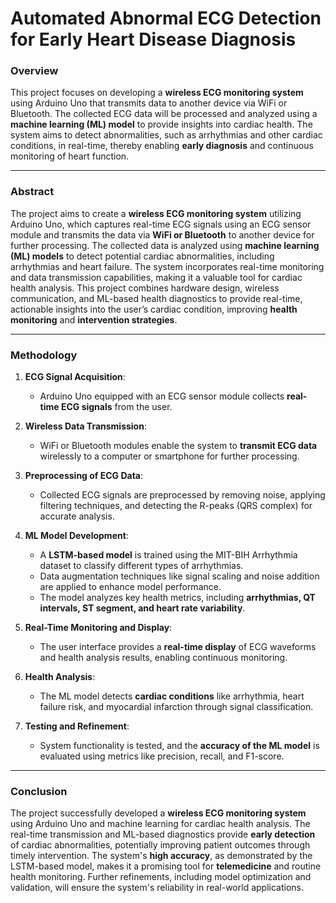 # Automated Abnormal ECG Detection  for Early Heart Disease Diagnosis

### Overview

This project focuses on developing a **wireless ECG monitoring system** using Arduino Uno that transmits data to another device via WiFi or Bluetooth. The collected ECG data will be processed and analyzed using a **machine learning (ML) model** to provide insights into cardiac health. The system aims to detect abnormalities, such as arrhythmias and other cardiac conditions, in real-time, thereby enabling **early diagnosis** and continuous monitoring of heart function.

---

### Abstract

The project aims to create a **wireless ECG monitoring system** utilizing Arduino Uno, which captures real-time ECG signals using an ECG sensor module and transmits the data via **WiFi or Bluetooth** to another device for further processing. The collected data is analyzed using **machine learning (ML) models** to detect potential cardiac abnormalities, including arrhythmias and heart failure. The system incorporates real-time monitoring and data transmission capabilities, making it a valuable tool for cardiac health analysis. This project combines hardware design, wireless communication, and ML-based health diagnostics to provide real-time, actionable insights into the user’s cardiac condition, improving **health monitoring** and **intervention strategies**.

---

### Methodology

1. **ECG Signal Acquisition**: 
   - Arduino Uno equipped with an ECG sensor module collects **real-time ECG signals** from the user.
  
2. **Wireless Data Transmission**: 
   - WiFi or Bluetooth modules enable the system to **transmit ECG data** wirelessly to a computer or smartphone for further processing.

3. **Preprocessing of ECG Data**:
   - Collected ECG signals are preprocessed by removing noise, applying filtering techniques, and detecting the R-peaks (QRS complex) for accurate analysis.
  
4. **ML Model Development**:
   - A **LSTM-based model** is trained using the MIT-BIH Arrhythmia dataset to classify different types of arrhythmias.
   - Data augmentation techniques like signal scaling and noise addition are applied to enhance model performance.
   - The model analyzes key health metrics, including **arrhythmias, QT intervals, ST segment, and heart rate variability**.

5. **Real-Time Monitoring and Display**:
   - The user interface provides a **real-time display** of ECG waveforms and health analysis results, enabling continuous monitoring.
  
6. **Health Analysis**:
   - The ML model detects **cardiac conditions** like arrhythmia, heart failure risk, and myocardial infarction through signal classification.

7. **Testing and Refinement**:
   - System functionality is tested, and the **accuracy of the ML model** is evaluated using metrics like precision, recall, and F1-score.

---

### Conclusion

The project successfully developed a **wireless ECG monitoring system** using Arduino Uno and machine learning for cardiac health analysis. The real-time transmission and ML-based diagnostics provide **early detection** of cardiac abnormalities, potentially improving patient outcomes through timely intervention. The system's **high accuracy**, as demonstrated by the LSTM-based model, makes it a promising tool for **telemedicine** and routine health monitoring. Further refinements, including model optimization and validation, will ensure the system's reliability in real-world applications.
